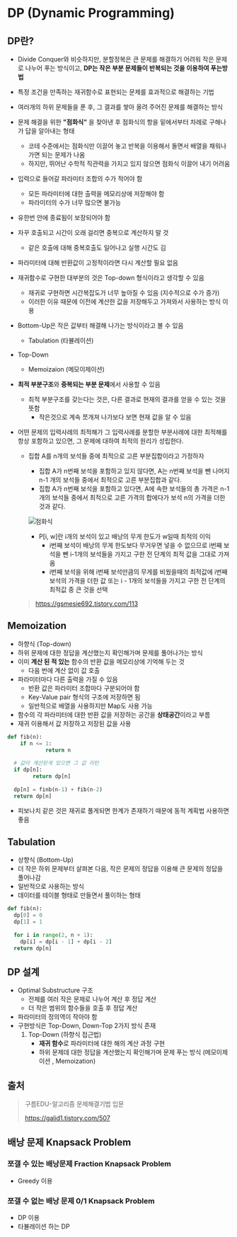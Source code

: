 # DP (Dynamic Programming)



## DP란?

- Divide Conquer와 비슷하지만, 분할정복은 큰 문제를 해결하기 어려워 작은 문제로 나누어 푸는 방식이고, **DP는 작은 부분 문제들이 반복되는 것을 이용하여 푸는방법**

- 특정 조건을 만족하는 재귀함수로 표현되는 문제를 효과적으로 해결하는 기법

- 여러개의 하위 문제들을 푼 후, 그 결과를 쌓아 올려 주어진 문제를 해결하는 방식

- 문제 해결을 위한 **"점화식"** 을 찾아낸 후 점화식의 항을 밑에서부터 차례로 구해나가 답을 알아내는 형태
  - 코테 수준에서는 점화식만 이끌어 놓고 반복을 이용해서 돌면서 배열을 채워나가면 되는 문제가 나옴
  - 하지만, 뛰어난 수학적 직관력을 가지고 있지 않으면 점화식 이끌어 내기 어려움
  
- 입력으로 들어갈 파라미터 조합의 수가 적어야 함
  - 모든 파라미터에 대한 출력을 메모리상에 저장해야 함
  - 파라미터의 수가 너무 많으면 불가능
  
- 유한번 안에 종료됨이 보장되어야 함

- 자꾸 호출되고 시간이 오래 걸리면 중복으로 계산하지 말 것
  
  - 같은 호출에 대해 중복호출도 일어나고 실행 시간도 김
  
- 파라미터에 대해 반환값이 고정적이라면 다시 계산할 필요 없음

- 재귀함수로 구현한 대부분의 것은 Top-down 형식이라고 생각할 수 있음
  - 재귀로 구현하면 시간복잡도가 너무 높아질 수 있음 (지수적으로 수가 증가)
  - 이러한 이유 때문에 이전에 계산한 값을 저장해두고 가져와서 사용하는 방식 이용
  
- Bottom-Up은 작은 값부터 해결해 나가는 방식이라고 볼 수 있음

  - Tabulation (타뷸레이션)

- Top-Down

  - Memoizaion (메모이제이션)

- **최적 부분구조**와 **중복되는 부분 문제**에서 사용할 수 있음
  
  - 최적 부분구조를 갖는다는 것은, 다른 결과로 현재의 결과를 얻을 수 있는 것을 뜻함
    - 작은것으로 계속 쪼개져 나가보다 보면 현재 값을 알 수 있음
  
- 어떤 문제의 입력사례의 최적해가 그 입력사례를 분할한 부분사례에 대한 최적해를 항상 포함하고 있으면, 그 문제에 대하여 최적의 원리가 성립한다.

  - 집합 A를 n개의 보석들 중에 최적으로 고른 부분집합이라고 가정하자

    - 집합 A가 n번째 보석을 포함하고 있지 않다면, A는 n번째 보석을 뺀 나머지 n-1 개의 보석들 중에서 최적으로 고른 부분집합과 같다.
    - 집합 A가 n번째 보석을 포함하고 있다면, A에 속한 보석들의 총 가격은 n-1개의 보석들 중에서 최적으로 고른 가격의 합에다가 보석 n의 가격을 더한것과 같다.

    ![점화식](https://img1.daumcdn.net/thumb/R1280x0/?scode=mtistory2&fname=https%3A%2F%2Fblog.kakaocdn.net%2Fdn%2Fmu4jC%2Fbtqvpjvm4kE%2FGrSkkh7biC6auBoVx0tscK%2Fimg.png)

    - P[i, w]란 i개의 보석이 있고 배낭의 무게 한도가 w일때 최적의 이익
      - i번째 보석이 배낭의 무게 한도보다 무거우면 넣을 수 없으므로 i번째 보석을 뺀 i-1개의 보석들을 가지고 구한 전 단계의 최적 값을 그대로 가져옴
      - i번째 보석을 위해 i번째 보석만큼의 무게를 비웠을때의 최적값에 i번째 보석의 가격을 더한 값 또는 i - 1개의 보석들을 가지고 구한 전 단계의 최적값 중 큰 것을 선택

  > https://gsmesie692.tistory.com/113


## Memoization 

- 하향식 (Top-down)
- 하위 문제에 대한 정답을 계산했는지 확인해가며 문제를 풀어나가는 방식
- 이미 **계산 된 적 있는** 함수의 반환 값을 메모리상에 기억해 두는 것
  - 다음 번에 계산 없이 값 호출
- 파라미터마다 다른 출력을 가질 수 있음
  - 반환 값은 파라미터 조합마다 구분되어야 함
  - Key-Value pair 형식의 구조에 저장하면 됨
  - 일반적으로 배열을 사용하지만 Map도 사용 가능
- 함수의 각 파라미터에 대한 반환 값을 저장하는 공간을 **상태공간**이라고 부름
- 재귀 이용해서 값 저장하고 저장된 값을 사용

```python
def fib(n):
	if n <= 1:
			return n
  
  # 값이 계산된게 있으면 그 값 리턴
  if dp[n]:
  		return dp[n]
  		
  dp[n] = finb(n-1) + fib(n-2)
  return dp[n]
```

- 피보나치 같은 것은 재귀로 풀게되면 한계가 존재하기 때문에 동적 계획법 사용하면 좋음



## Tabulation

- 상향식 (Bottom-Up)
- 더 작은 하위 문제부터 살펴본 다음, 작은 문제의 정답을 이용해 큰 문제의 정답을 풀어나감
- 일반적으로 사용하는 방식
- 데이터를 테이블 형태로 만들면서 풀이하는 형태

```python
def fib(n):
  dp[0] = 0
  dp[1] = 1
  
  for i in range(2, n + 1):
    dp[i] = dp[i - 1] + dp[i - 2]
  return dp[n]
```





## DP 설계

- Optimal Substructure 구조
  - 전체를 여러 작은 문제로 나누어 계산 후 정답 계산
  - 더 작은 범위의 함수들을 호출 후 정답 계산
- 파라미터의 정의역이 작아야 함
- 구현방식은 Top-Down, Down-Top 2가지 방식 존재
  1. Top-Down (하향식 접근법)
     - **재귀 함수**로 파라미터에 대한 해의 계산 과정 구현
     - 하위 문제데 대한 정답을 계산했는지 확인해가며 문제 푸는 방식 (메모이제이션 , Memoization)

## 출처

> 구름EDU-알고리즘 문제해결기법 입문
>
> https://galid1.tistory.com/507



## 배낭 문제 Knapsack Problem

### 쪼갤 수 있는 배낭문제 Fraction Knapsack Problem

- Greedy 이용

### 쪼갤 수 없는 배낭 문제 0/1 Knapsack Problem

- DP 이용
- 타뷸레이션 하는 DP
